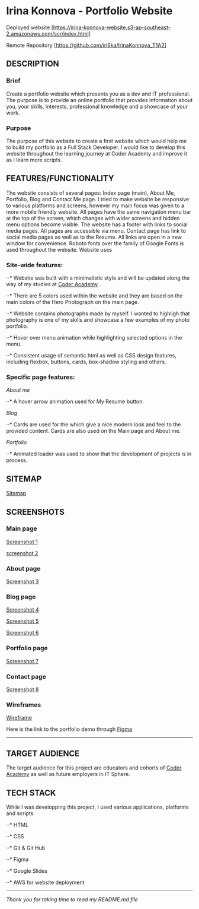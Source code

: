 # Irina Konnova - Portfolio Website

Deployed website [https://irina-konnova-website.s3-ap-southeast-2.amazonaws.com/scr/index.html]

Remote Repository [https://github.com/iri6ka/IrinaKonnova_T1A2]


## DESCRIPTION
### Brief

Create a portfolio website which presents you as a dev and IT professional. The purpose is to provide an online portfolio that provides information about you, your skills, interests, professional knowledge and a showcase of your work.

### Purpose

The purpose of this website to create a first website which would help me to build my portfolio as a Full Stack Developer. I would like to develop this website throughout the learning journey at Coder Academy and improve it as I learn more scripts.

## **FEATURES/FUNCTIONALITY**

The website consists of several pages: Index page (main), About Me, Portfolio, Blog and Contact Me page. I tried to make website be responsive to various platforms and screens, however my main focus was given to a more mobile friendly website. All pages have the same navigation menu bar at the top of the screen, which changes with wider screens and hidden menu options become visible. The website has a footer with links to social media pages. All pages are accessible via menu. Contact page has link to social media pages as well as to the Resume. All links are open in a new window for convenience. Roboto fonts over the family of Google Fonts is used throughout the website. Website uses

### Site-wide features:
⋅⋅* Webstie was built with a minimalistic style and will be updated along the way of my studies at [Coder Academy](https://www.coderacademy.edu.au/) .

⋅⋅* There are 5 colors used within the website and they are based on the main colors of the Hero Photograph on the main page.

⋅⋅* Website contains photographs made by myself. I wanted to highligh that photography is one of my skills and showcase a few examples of my photo portfolio.

⋅⋅* Hover over menu animation while highlighting selected options in the menu.

⋅⋅* Consistent usage of semantic html as well as CSS design features, including flexbox, buttons, cards, box-shadow styling and others.


### Specific page features:

*About me* 

⋅⋅* A hover arrow animation used for My Resume button.

*Blog*

⋅⋅* Cards are used for the which give a nice modern look and feel to the provided content. Cards are also used on the Main page and About me.

*Portfolio*

⋅⋅* Animated loader was used to show that the development of projects is in process.


## **SITEMAP**

[Sitemap](docs/sitemap.jpg?raw=true)

## **SCREENSHOTS**

### Main page

[Screenshot 1](docs/screenshot-1.png?raw=true)

[screenshot 2](docs/screenshot-2.png?raw=true)

### About page

[Screenshot 3](docs/screenshot-3.png?raw=true)

### Blog page

[Screenshot 4](docs/screenshot-4.png?raw=true)

[Screenshot 5](docs/screenshot-5.png?raw=true)

[Screenshot 6](docs/screenshot-6.png?raw=true)

### Portfolio page

[Screenshot 7](docs/screenshot-7.png?raw=true)

### Contact page

[Screenshot 8](docs/screenshot-8.png?raw=true)

### **Wireframes**

[Wireframe](docs/wireframes-screenshot.jpg?raw=true)

Here is the link to the portfolio demo through [Figma](https://www.figma.com/proto/RFZ7cotiOs6SYXvhi0dcxI/Portfolio-website?node-id=9%3A108&scaling=min-zoom)

---

## **TARGET AUDIENCE**

The target audience for this project are educators and cohorts of [Coder Academy](https://www.coderacademy.edu.au/) as well as future employers in IT Sphere. 

## **TECH STACK**

While I was developping this project, I used various applications, platforms and scripts:

⋅⋅* HTML

⋅⋅* CSS

⋅⋅* Git & Git Hub

⋅⋅* Figma

⋅⋅* Google Slides

⋅⋅* AWS for website deployment

---

*Thank you for taking time to read my README.md file*
